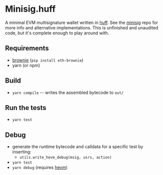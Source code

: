 # Minisig.huff

A minimal EVM multisignature wallet written in [huff](https://github.com/AztecProtocol/huff.git).
See the [minisig](https://github.com/wolflo/minisig) repo for more info and alternative implementations.
This is unfinished and unaudited code, but it's complete enough to play around with.

## Requirements
* [brownie](https://github.com/eth-brownie/brownie) (`pip install eth-brownie`)
* yarn (or npm)

## Build
* `yarn compile` -- writes the assembled bytecode to `out/`

## Run the tests
* `yarn test`

## Debug
* generate the runtime bytecode and calldata for a specific test by inserting: 
    * `utils.write_hevm_debug(msig, usrs, action)`
* `yarn test`
* `yarn debug` (requires [hevm](https://github.com/dapphub/dapptools))
